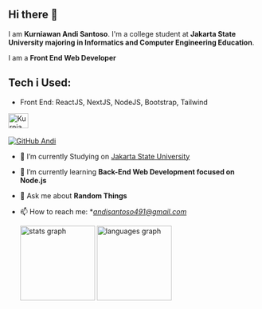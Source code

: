 ## Hi there 👋

I am **Kurniawan Andi Santoso**. I'm a college student at **Jakarta State University majoring in Informatics and Computer Engineering Education**.  

I am a **Front End Web Developer**

## Tech i Used:
- Front End:
 ReactJS,
 NextJS,
 NodeJS,
 Bootstrap,
 Tailwind


 
<a href="https://www.linkedin.com/in/kurniawan-andi-santoso-20b5b0195/" target="blank"><img align="center" src="https://raw.githubusercontent.com/rahuldkjain/github-profile-readme-generator/master/src/images/icons/Social/linked-in-alt.svg" alt="Kurniawan Andi Santoso" height="30" width="40" /></a>
<br/>
<br/>
[![GitHub Andi](https://img.shields.io/github/followers/Andi2809?label=follow&style=social)](https://github.com/Andi2809)




- 🔭 I’m currently Studying on [Jakarta State University](https://www.unj.ac.id/)
- 🌱 I’m currently learning **Back-End Web Development focused on Node.js**
- 💬 Ask me about **Random Things**
- 📫 How to reach me: **andisantoso491@gmail.com*


  <img src="https://github-readme-stats.vercel.app/api?username=andi2809&hide_title=false&hide_rank=false&show_icons=true&include_all_commits=true&count_private=true&disable_animations=false&theme=dracula&locale=en&hide_border=false&order=1" height="150" alt="stats graph"  />
  <img src="https://github-readme-stats.vercel.app/api/top-langs?username=andi2809&locale=en&hide_title=false&layout=compact&card_width=320&langs_count=5&theme=dracula&hide_border=false&order=2" height="150" alt="languages graph"  />
